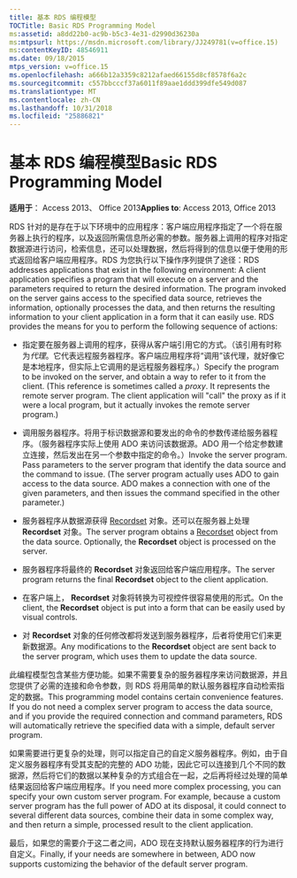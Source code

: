 ```yaml
---
title: 基本 RDS 编程模型
TOCTitle: Basic RDS Programming Model
ms:assetid: a8dd22b0-ac9b-b5c3-4e31-d2990d36230a
ms:mtpsurl: https://msdn.microsoft.com/library/JJ249781(v=office.15)
ms:contentKeyID: 48546911
ms.date: 09/18/2015
mtps_version: v=office.15
ms.openlocfilehash: a666b12a3359c8212afaed66155d8cf8578f6a2c
ms.sourcegitcommit: c557bbcccf37a6011f89aae1ddd399dfe549d087
ms.translationtype: MT
ms.contentlocale: zh-CN
ms.lasthandoff: 10/31/2018
ms.locfileid: "25886821"
---
```

# <a name="basic-rds-programming-model"></a><span data-ttu-id="8110e-102">基本 RDS 编程模型</span><span class="sxs-lookup"><span data-stu-id="8110e-102">Basic RDS Programming Model</span></span>


<span data-ttu-id="8110e-103">**适用于**： Access 2013、 Office 2013</span><span class="sxs-lookup"><span data-stu-id="8110e-103">**Applies to**: Access 2013, Office 2013</span></span>

<span data-ttu-id="8110e-p101">RDS 针对的是存在于以下环境中的应用程序：客户端应用程序指定了一个将在服务器上执行的程序，以及返回所需信息所必需的参数。服务器上调用的程序对指定数据源进行访问，检索信息，还可以处理数据，然后将得到的信息以便于使用的形式返回给客户端应用程序。RDS 为您执行以下操作序列提供了途径：</span><span class="sxs-lookup"><span data-stu-id="8110e-p101">RDS addresses applications that exist in the following environment: A client application specifies a program that will execute on a server and the parameters required to return the desired information. The program invoked on the server gains access to the specified data source, retrieves the information, optionally processes the data, and then returns the resulting information to your client application in a form that it can easily use. RDS provides the means for you to perform the following sequence of actions:</span></span>

  - <span data-ttu-id="8110e-p102">指定要在服务器上调用的程序，获得从客户端引用它的方式。（该引用有时称为*代理*。它代表远程服务器程序。客户端应用程序将“调用”该代理，就好像它是本地程序，但实际上它调用的是远程服务器程序。）</span><span class="sxs-lookup"><span data-stu-id="8110e-p102">Specify the program to be invoked on the server, and obtain a way to refer to it from the client. (This reference is sometimes called a *proxy*. It represents the remote server program. The client application will "call" the proxy as if it were a local program, but it actually invokes the remote server program.)</span></span>

  - <span data-ttu-id="8110e-p103">调用服务器程序。将用于标识数据源和要发出的命令的参数传递给服务器程序。（服务器程序实际上使用 ADO 来访问该数据源。ADO 用一个给定参数建立连接，然后发出在另一个参数中指定的命令。）</span><span class="sxs-lookup"><span data-stu-id="8110e-p103">Invoke the server program. Pass parameters to the server program that identify the data source and the command to issue. (The server program actually uses ADO to gain access to the data source. ADO makes a connection with one of the given parameters, and then issues the command specified in the other parameter.)</span></span>

  - <span data-ttu-id="8110e-p104">服务器程序从数据源获得 [Recordset](recordset-object-ado.md) 对象。还可以在服务器上处理 **Recordset** 对象。</span><span class="sxs-lookup"><span data-stu-id="8110e-p104">The server program obtains a [Recordset](recordset-object-ado.md) object from the data source. Optionally, the **Recordset** object is processed on the server.</span></span>

  - <span data-ttu-id="8110e-117">服务器程序将最终的 **Recordset** 对象返回给客户端应用程序。</span><span class="sxs-lookup"><span data-stu-id="8110e-117">The server program returns the final **Recordset** object to the client application.</span></span>

  - <span data-ttu-id="8110e-118">在客户端上， **Recordset** 对象将转换为可视控件很容易使用的形式。</span><span class="sxs-lookup"><span data-stu-id="8110e-118">On the client, the **Recordset** object is put into a form that can be easily used by visual controls.</span></span>

  - <span data-ttu-id="8110e-119">对 **Recordset** 对象的任何修改都将发送到服务器程序，后者将使用它们来更新数据源。</span><span class="sxs-lookup"><span data-stu-id="8110e-119">Any modifications to the **Recordset** object are sent back to the server program, which uses them to update the data source.</span></span>

<span data-ttu-id="8110e-p105">此编程模型包含某些方便功能。如果不需要复杂的服务器程序来访问数据源，并且您提供了必需的连接和命令参数，则 RDS 将用简单的默认服务器程序自动检索指定的数据。</span><span class="sxs-lookup"><span data-stu-id="8110e-p105">This programming model contains certain convenience features. If you do not need a complex server program to access the data source, and if you provide the required connection and command parameters, RDS will automatically retrieve the specified data with a simple, default server program.</span></span>

<span data-ttu-id="8110e-p106">如果需要进行更复杂的处理，则可以指定自己的自定义服务器程序。例如，由于自定义服务器程序有受其支配的完整的 ADO 功能，因此它可以连接到几个不同的数据源，然后将它们的数据以某种复杂的方式组合在一起，之后再将经过处理的简单结果返回给客户端应用程序。</span><span class="sxs-lookup"><span data-stu-id="8110e-p106">If you need more complex processing, you can specify your own custom server program. For example, because a custom server program has the full power of ADO at its disposal, it could connect to several different data sources, combine their data in some complex way, and then return a simple, processed result to the client application.</span></span>

<span data-ttu-id="8110e-124">最后，如果您的需要介于这二者之间，ADO 现在支持默认服务器程序的行为进行自定义。</span><span class="sxs-lookup"><span data-stu-id="8110e-124">Finally, if your needs are somewhere in between, ADO now supports customizing the behavior of the default server program.</span></span>

